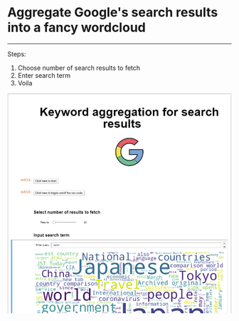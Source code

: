 # Aggregate Google's search results into a fancy wordcloud

-----
Steps:

1. Choose number of search results to fetch
2. Enter search term
3. Voila

![Snapshot](web_agg.png)
